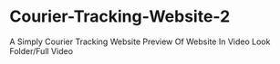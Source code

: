 # Courier-Tracking-Website-2
A Simply Courier Tracking Website
Preview Of Website In Video Look Folder/Full Video
